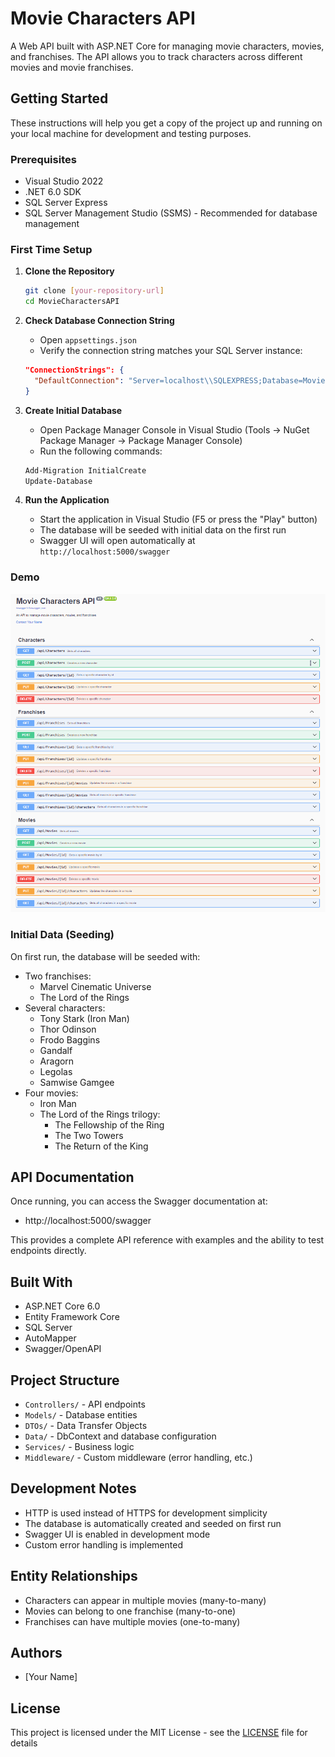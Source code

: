 # Movie Characters API

A Web API built with ASP.NET Core for managing movie characters, movies, and franchises. The API allows you to track characters across different movies and movie franchises.

## Getting Started

These instructions will help you get a copy of the project up and running on your local machine for development and testing purposes.

### Prerequisites

- Visual Studio 2022
- .NET 6.0 SDK
- SQL Server Express
- SQL Server Management Studio (SSMS) - Recommended for database management

### First Time Setup

1. **Clone the Repository**
   ```bash
   git clone [your-repository-url]
   cd MovieCharactersAPI
   ```

2. **Check Database Connection String**
   - Open `appsettings.json`
   - Verify the connection string matches your SQL Server instance:
   ```json
   "ConnectionStrings": {
     "DefaultConnection": "Server=localhost\\SQLEXPRESS;Database=MovieCharactersDb;Trusted_Connection=True;TrustServerCertificate=True"
   }
   ```

3. **Create Initial Database**
   - Open Package Manager Console in Visual Studio (Tools → NuGet Package Manager → Package Manager Console)
   - Run the following commands:
   ```powershell
   Add-Migration InitialCreate
   Update-Database
   ```

4. **Run the Application**
   - Start the application in Visual Studio (F5 or press the "Play" button)
   - The database will be seeded with initial data on the first run
   - Swagger UI will open automatically at `http://localhost:5000/swagger`

### Demo
![API Running Demo](./demo-running.png)

### Initial Data (Seeding)

On first run, the database will be seeded with:
- Two franchises:
  * Marvel Cinematic Universe
  * The Lord of the Rings
- Several characters:
  * Tony Stark (Iron Man)
  * Thor Odinson
  * Frodo Baggins
  * Gandalf
  * Aragorn
  * Legolas
  * Samwise Gamgee
- Four movies:
  * Iron Man
  * The Lord of the Rings trilogy:
    - The Fellowship of the Ring
    - The Two Towers
    - The Return of the King

## API Documentation

Once running, you can access the Swagger documentation at:
- http://localhost:5000/swagger

This provides a complete API reference with examples and the ability to test endpoints directly.

## Built With

- ASP.NET Core 6.0
- Entity Framework Core
- SQL Server
- AutoMapper
- Swagger/OpenAPI

## Project Structure

- `Controllers/` - API endpoints
- `Models/` - Database entities
- `DTOs/` - Data Transfer Objects
- `Data/` - DbContext and database configuration
- `Services/` - Business logic
- `Middleware/` - Custom middleware (error handling, etc.)

## Development Notes

- HTTP is used instead of HTTPS for development simplicity
- The database is automatically created and seeded on first run
- Swagger UI is enabled in development mode
- Custom error handling is implemented

## Entity Relationships

- Characters can appear in multiple movies (many-to-many)
- Movies can belong to one franchise (many-to-one)
- Franchises can have multiple movies (one-to-many)

## Authors

- [Your Name]

## License

This project is licensed under the MIT License - see the [LICENSE](LICENSE) file for details
